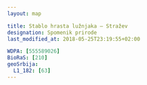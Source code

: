 ```yaml
---
layout: map

title: Stablo hrasta lužnjaka – Stražev
designation: Spomenik prirode
last_modified_at: 2018-05-25T23:19:55+02:00

WDPA: [555589026]
BioRaS: [210]
geoSrbija:
  L1_182: [63]
---
```

